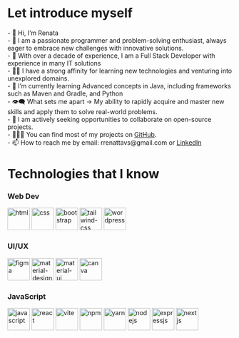 <h1>Let introduce myself</h1>
- 👋 Hi, I’m Renata</br>
- 🚀 I am a passionate programmer and problem-solving enthusiast, always eager to embrace new challenges with innovative solutions.</br>
- 👀 With over a decade of experience, I am a Full Stack Developer with experience in many IT solutions</br>
- 👨‍💻 I have a strong affinity for learning new technologies and venturing into unexplored domains.</br>
- 🌱 I’m currently learning Advanced concepts in Java, including frameworks such as Maven and Gradle, and Python</br>
- 👁‍🗨 What sets me apart → My ability to rapidly acquire and master new skills and apply them to solve real-world problems.</br>
- 👯 I am actively seeking opportunities to collaborate on open-source projects.</br>
- 👨🏻‍💻 You can find most of my projects on <a href="https://github.com/rrenattavs" title="GitHub Profile">GitHub</a>.</br>
- 📫 How to reach me by email: rrenattavs@gmail.com or <a href="https://www.linkedin.com/in/rvieiras/" title="LinkedIn">LinkedIn</a></br>


<h1>Technologies that I know </h1>
<div>
<h3>Web Dev</h3>
 <p>
<a href="https://www.w3schools.com/html/"><img height ="50" alt ="html" src ="https://user-images.githubusercontent.com/25181517/192158954-f88b5814-d510-4564-b285-dff7d6400dad.png"></a>
  <a href="https://www.w3schools.com/css/"><img height = "50" alt="css" src = "https://user-images.githubusercontent.com/25181517/183898674-75a4a1b1-f960-4ea9-abcb-637170a00a75.png"></a>
  <a href="https://getbootstrap.com/"><img height="50" alt="bootstrap" src="https://user-images.githubusercontent.com/25181517/183898054-b3d693d4-dafb-4808-a509-bab54cf5de34.png"></a>
 <a href="https://tailwindcss.com/"><img height="50" alt = "tailwind-css" src="https://user-images.githubusercontent.com/25181517/202896760-337261ed-ee92-4979-84c4-d4b829c7355d.png"></a>
<a href="https://wordpress.com/"><img height = "50" alt="wordpress"src = "https://user-images.githubusercontent.com/25181517/192158957-b1256181-356c-46a3-beb9-487af08a6266.png"></a>
</p>
</div>
<div>
<h3>UI/UX</h3>
 <p>
<a href="https://www.figma.com/"><img height ="50" alt ="figma" src ="https://user-images.githubusercontent.com/25181517/189715289-df3ee512-6eca-463f-a0f4-c10d94a06b2f.png"></a>
  <a href="https://m3.material.io/"><img height = "50" alt="material-design" src = "https://user-images.githubusercontent.com/25181517/189716058-71f74b6f-5936-40b5-92e3-00381e35ccb9.png"></a>
  <a href="https://mui.com/"><img height="50" alt="material-ui" src="https://user-images.githubusercontent.com/25181517/189716630-fe6c084c-6c66-43af-aa49-64c8aea4a5c2.png"></a>
 <a href="https://www.canva.com/"><img height="50" alt = "canva" src="https://github.com/marwin1991/profile-technology-icons/assets/136815194/02494c7c-de6a-43a6-9293-6369696842ed"></a>
</p>
</div>
<h3>JavaScript</h3>
 <p>
<a href="https://www.w3schools.com/html/"><img height ="50" alt ="javascript" src ="https://user-images.githubusercontent.com/25181517/117447155-6a868a00-af3d-11eb-9cfe-245df15c9f3f.png"></a>
  <a href="https://www.w3schools.com/css/"><img height = "50" alt="react" src = "https://user-images.githubusercontent.com/25181517/183897015-94a058a6-b86e-4e42-a37f-bf92061753e5.png"></a>
  <a href="https://getbootstrap.com/"><img height="50" alt="vite" src="https://github.com/marwin1991/profile-technology-icons/assets/62091613/b40892ef-efb8-4b0e-a6b5-d1cfc2f3fc35"></a>
 <a href="https://tailwindcss.com/"><img height="50" alt = "npm" src="https://user-images.githubusercontent.com/25181517/121401671-49102800-c959-11eb-9f6f-74d49a5e1774.png"></a>
<a href="https://wordpress.com/"><img height = "50" alt="yarn"src = "https://user-images.githubusercontent.com/25181517/183049794-a3dfaddd-22ee-4ffe-b0b4-549ccd4879f9.png"></a>
  <a href="https://getbootstrap.com/"><img height="50" alt="nodejs" src="https://user-images.githubusercontent.com/25181517/183568594-85e280a7-0d7e-4d1a-9028-c8c2209e073c.png"></a>
 <a href="https://tailwindcss.com/"><img height="50" alt = "expressjs" src="https://user-images.githubusercontent.com/25181517/183859966-a3462d8d-1bc7-4880-b353-e2cbed900ed6.png"></a>
<a href="https://wordpress.com/"><img height = "50" alt="nextjs"src = "https://github.com/marwin1991/profile-technology-icons/assets/136815194/5f8c622c-c217-4649-b0a9-7e0ee24bd704"></a>
</p>
</div>


<!---
rrenattavs/rrenattavs is a ✨ special ✨ repository because its `README.md` (this file) appears on your GitHub profile.
You can click the Preview link to take a look at your changes.
--->


